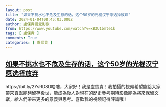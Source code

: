 ```yaml
---
layout: post
title: "如果不挑水也不危及生存的话，这个50岁的光棍汉宁愿选择放弃"
date: 2024-01-04T08:45:03.000Z
author: 盧保貴視覺影像
from: https://www.youtube.com/watch?v=xB3U1bmte1k
tags: [ 盧保貴 ]
comments: True
categories: [ 盧保貴 ]
---
```

<!--1704357903000-->
[如果不挑水也不危及生存的话，这个50岁的光棍汉宁愿选择放弃](https://www.youtube.com/watch?v=xB3U1bmte1k)
------

<div>
https://bit.ly/2YsRD8D哈嘍，大家好！我是盧寶貴！我拍攝的視頻希望能給大家帶來貢獻能夠留存後世，能成為後人對現在的歷史參考期待影像能為將來保留文獻，給人們帶來更多的意義與思考。喜歡我的視頻記得評論哦！
</div>
